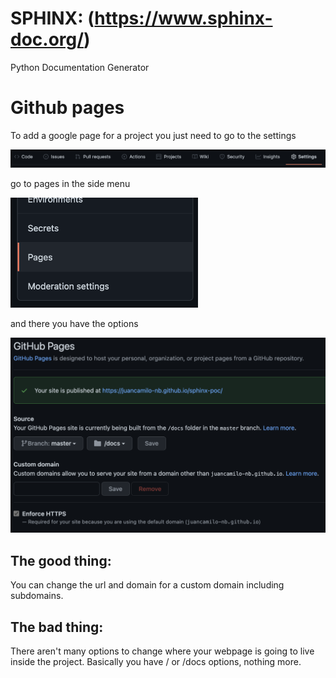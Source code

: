 # SPHINX: (https://www.sphinx-doc.org/)

Python Documentation Generator




# Github pages

To add a google page for a project you just need to go to the settings



![](https://github.com/juancamilo-nb/sphinx-poc/blob/master/images/01.png)



go to pages in the side menu


![](https://github.com/juancamilo-nb/sphinx-poc/blob/master/images/02.png)



and there you have the options


![](https://github.com/juancamilo-nb/sphinx-poc/blob/master/images/03.png)


## The good thing:
You can change the url and domain for a custom domain including subdomains.

## The bad thing:
There aren't many options to change where your webpage is going to live inside the project.
Basically you have / or /docs options, nothing more.

